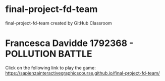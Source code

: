 # final-project-fd-team
final-project-fd-team created by GitHub Classroom

# Francesca Davidde 1792368 - POLLUTION BATTLE

Click on the following link to play the game: https://sapienzainteractivegraphicscourse.github.io/final-project-fd-team/
